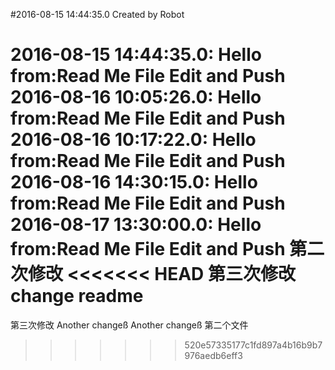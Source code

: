 #2016-08-15 14:44:35.0 Created by Robot

2016-08-15 14:44:35.0: Hello from:Read Me File Edit and Push
2016-08-16 10:05:26.0: Hello from:Read Me File Edit and Push
2016-08-16 10:17:22.0: Hello from:Read Me File Edit and Push
2016-08-16 14:30:15.0: Hello from:Read Me File Edit and Push
2016-08-17 13:30:00.0: Hello from:Read Me File Edit and Push
第二次修改
<<<<<<< HEAD
第三次修改change readme
=======
第三次修改
Another changeß
Another changeß
第二个文件
>>>>>>> 520e57335177c1fd897a4b16b9b7976aedb6eff3
